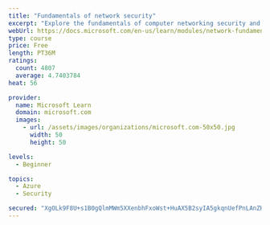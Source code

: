 ```yaml
---
title: "Fundamentals of network security"
excerpt: "Explore the fundamentals of computer networking security and monitoring."
webUrl: https://docs.microsoft.com/en-us/learn/modules/network-fundamentals-2/
type: course
price: Free
length: PT36M
ratings:
  count: 4807
  average: 4.7403784
heat: 56

provider:
  name: Microsoft Learn
  domain: microsoft.com
  images:
    - url: /assets/images/organizations/microsoft.com-50x50.jpg
      width: 50
      height: 50

levels:
  - Beginner

topics:
  - Azure
  - Security

secured: "XgOLk9F8U+s1B0gQlmMWm5XXenbhFxoWst+HuAX5B2syIA5gkqnUefPnLAnZHMv8aKgfTZjQ5sO7KrPLVBrn81/57m9EvajhulXjNyIN1cnZuRhmvpjN6oXo5+cvGnOLS+U0xOXBzpm/EoedE1N/EOROpngMLohYH002N3bNG6Gnx8pFDkIx/7posEU4xo2gay6fEU0ZJ66IcNbO+12VQq9c3okN4TB7tJq/k4FTj8+1S2bTHMFkrvDTMBLFXY9qPDCBJWb/nAy+tjdAt94TnhdX43h1L/SULdgtZNQYQPzOMQWrABJWgCdWFF0tkNBZ28If9KIIeS53Wq7yUWxjUv2FDwDGnxeyyB4RB8pc+6wUTJAktMbHQoWUeu5d1p+v6e9+maSqVpxUCoI15ZP5aKsOUMFXDJukr9Qo8VC3flA=;GmIFUgBeUNxalvuLcYh+fA=="
---
```


